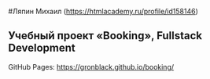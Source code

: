 #Ляпин Михаил (https://htmlacademy.ru/profile/id158146)
## Учебный проект «Booking», Fullstack Development
GitHub Pages: https://gronblack.github.io/booking/